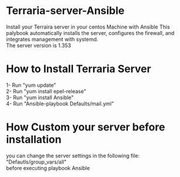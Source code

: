 # Terraria-server-Ansible

Install your Terraira server in your centos Machine with Ansible
This palybook automatically installs the server, configures the firewall, and integrates management with systemd.<br>
The server version is 1.353

# How to Install Terraria Server
1- Run "yum update"<br>
2- Run "yum install epel-release"<br>
3- Run "yum install Ansible"<br>
4- Run "Ansible-playbook Defaults/mail.yml"<br>

# How Custom your server before installation
you can change the server settings in the following file: "Defautls/group_vars/all" <br>
before executing playbook Ansible
